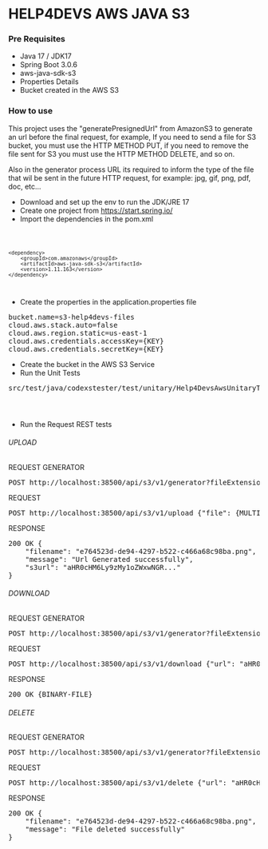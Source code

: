 # HELP4DEVS AWS JAVA S3

### Pre Requisites

- Java 17 / JDK17
- Spring Boot 3.0.6
- aws-java-sdk-s3
- Properties Details
- Bucket created in the AWS S3

### How to use

This project uses the "generatePresignedUrl" from AmazonS3 to generate an url before the final request, for example, 
If you need to send a file for S3 bucket, you must use the HTTP METHOD PUT, if you need to remove the file sent for S3 
you must use the HTTP METHOD DELETE, and so on.

Also in the generator process URL its required to inform the type of the file that wil be sent in the future 
HTTP request, for example: jpg, gif, png, pdf, doc, etc...

- Download and set up the env to run the JDK/JRE 17
- Create one project from https://start.spring.io/
- Import the dependencies in the pom.xml

<code>

    <dependency>
        <groupId>com.amazonaws</groupId>
        <artifactId>aws-java-sdk-s3</artifactId>
        <version>1.11.163</version>
    </dependency>

</code>

- Create the properties in the application.properties file

<pre>
bucket.name=s3-help4devs-files
cloud.aws.stack.auto=false
cloud.aws.region.static=us-east-1
cloud.aws.credentials.accessKey={KEY}
cloud.aws.credentials.secretKey={KEY}
</pre>

- Create the bucket in the AWS S3 Service
- Run the Unit Tests

<pre>
src/test/java/codexstester/test/unitary/Help4DevsAwsUnitaryTests.java
</pre>

<code>

</code>

- Run the Request REST tests

###### UPLOAD

REQUEST GENERATOR

<pre>
POST http://localhost:38500/api/s3/v1/generator?fileExtension=doc&operation=upload&filename=
</pre>

REQUEST

<pre>
POST http://localhost:38500/api/s3/v1/upload {"file": {MULTI-PART-FILE}, "url": "aHR0cHM6Ly9zMy1oZWxwNGR..."}
</pre>

RESPONSE

<pre>
200 OK {
    "filename": "e764523d-de94-4297-b522-c466a68c98ba.png",
    "message": "Url Generated successfully",
    "s3url": "aHR0cHM6Ly9zMy1oZWxwNGR..."
}
</pre>

###### DOWNLOAD

REQUEST GENERATOR

<pre>
POST http://localhost:38500/api/s3/v1/generator?fileExtension=doc&operation=download&filename=e764523d-de94-4297-b522-c466a68c98ba.doc
</pre>

REQUEST

<pre>
POST http://localhost:38500/api/s3/v1/download {"url": "aHR0cHM6Ly9zMy1oZWxwNGR..."}
</pre>

RESPONSE

<pre>
200 OK {BINARY-FILE}
</pre>

###### DELETE

REQUEST GENERATOR

<pre>
POST http://localhost:38500/api/s3/v1/generator?fileExtension=doc&operation=delete&filename=e764523d-de94-4297-b522-c466a68c98ba.doc
</pre>

REQUEST

<pre>
POST http://localhost:38500/api/s3/v1/delete {"url": "aHR0cHM6Ly9zMy1oZWxwNGR..."}
</pre>

RESPONSE

<pre>
200 OK {
    "filename": "e764523d-de94-4297-b522-c466a68c98ba.png",
    "message": "File deleted successfully"
}
</pre>

